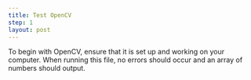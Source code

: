```yaml
---
title: Test OpenCV
step: 1
layout: post
---
```


To begin with OpenCV, ensure that it is set up and working on your computer. When running this file, no errors should occur and an array of numbers should output.


<script src="https://gist.github.com/CounterfeitLlama/e655bf25c12de386a4437b1bc31ca271.js"></script>
